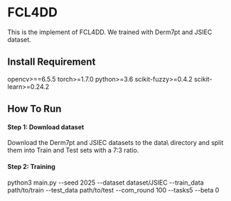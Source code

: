 # FCL4DD

This is the implement of FCL4DD. We trained with Derm7pt and JSIEC dataset.

## Install Requirement

opencv>==6.5.5
torch>=1.7.0
python>=3.6
scikit-fuzzy>=0.4.2
scikit-learn>=0.24.2

## How To Run


#### Step 1: Download dataset

Download the Derm7pt and JSIEC datasets to the data\ directory and split them into Train and Test sets with a 7:3 ratio.

#### Step 2: Training

python3 main.py --seed 2025 --dataset dataset/JSIEC --train_data path/to/train --test_data path/to/test --com_round 100 --tasks5 --beta 0
